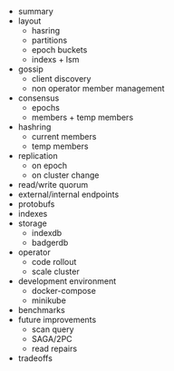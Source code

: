 - summary
- layout
  - hasring
  - partitions
  - epoch buckets
  - indexs + lsm
- gossip
  - client discovery
  - non operator member management
- consensus
  - epochs
  - members + temp members
- hashring
  - current members
  - temp members
- replication
  - on epoch
  - on cluster change
- read/write quorum
- external/internal endpoints
- protobufs
- indexes
- storage
  - indexdb
  - badgerdb
- operator
  - code rollout
  - scale cluster
- development environment
  - docker-compose
  - minikube
- benchmarks
- future improvements
  - scan query
  - SAGA/2PC
  - read repairs
- tradeoffs
